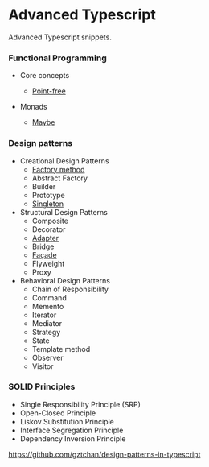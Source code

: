 # Advanced Typescript

Advanced Typescript snippets.

### Functional Programming

* Core concepts
  * [Point-free](./functional-programming/point-free/point-free.md)
  
* Monads
  * [Maybe](./functional-programming/monads/maybe/index.html)

### Design patterns

* Creational Design Patterns
    * [Factory method](./design-patterns/creational-design-patterns/factory-method.html)
    * Abstract Factory
    * Builder
    * Prototype
    * [Singleton](./design-patterns/creational-design-patterns/singleton.md)
* Structural Design Patterns
    * Composite
    * Decorator
    * [Adapter](./design-patterns/structural-design-patterns/adapter.html)
    * Bridge
    * [Façade](./design-patterns/structural-design-patterns/facade.html)
    * Flyweight
    * Proxy
* Behavioral Design Patterns
    * Chain of Responsibility
    * Command
    * Memento
    * Iterator
    * Mediator
    * Strategy
    * State
    * Template method
    * Observer
    * Visitor 
    
### SOLID Principles

* Single Responsibility Principle (SRP)
* Open-Closed Principle
* Liskov Substitution Principle
* Interface Segregation Principle
* Dependency Inversion Principle



https://github.com/gztchan/design-patterns-in-typescript
